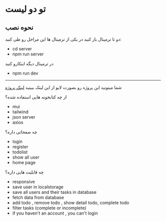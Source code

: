 # تو دو لیست
## نحوه نصب
دو تا ترمینال باز کنید 
در یکی از ترمینال ها این مراحل رو طی کنید:
- cd server
- npm run server

در ترمینال دیگه اینکارو کنید
- npm run dev
---------------------------------------------

شما میتونید این پروژه رو بصورت لایو از این لینک ببینید
[لینک پروژه](https://sharif-task-123.vercel.app/todolist)

از چه کتابخونه هایی استفاده شده؟
- mui
- tailwind
- json server
- axios


چه صفحاتی داره؟
- login
- register
- todolist
- show all user
- home page

چه قابلیت هایی داره؟
- responsive
- save user in localstorage
- save all users and their tasks in database
- fetch data from database
- add todo , remove todo , show detail todo, complete todo
- filter tasks (complete or incomplete)
- if you haven't an account , you can't login

